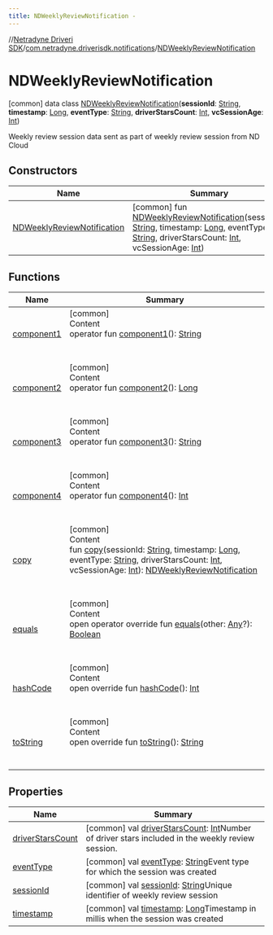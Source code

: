 ```yaml
---
title: NDWeeklyReviewNotification -
---
```

//[Netradyne Driveri SDK](../../index.md)/[com.netradyne.driverisdk.notifications](../index.md)/[NDWeeklyReviewNotification](index.md)



# NDWeeklyReviewNotification  
 [common] data class [NDWeeklyReviewNotification](index.md)(**sessionId**: [String](https://kotlinlang.org/api/latest/jvm/stdlib/kotlin/-string/index.html), **timestamp**: [Long](https://kotlinlang.org/api/latest/jvm/stdlib/kotlin/-long/index.html), **eventType**: [String](https://kotlinlang.org/api/latest/jvm/stdlib/kotlin/-string/index.html), **driverStarsCount**: [Int](https://kotlinlang.org/api/latest/jvm/stdlib/kotlin/-int/index.html), **vcSessionAge**: [Int](https://kotlinlang.org/api/latest/jvm/stdlib/kotlin/-int/index.html))

Weekly review session data sent as part of weekly review session from ND Cloud

   


## Constructors  
  
|  Name|  Summary| 
|---|---|
| <a name="com.netradyne.driverisdk.notifications/NDWeeklyReviewNotification/NDWeeklyReviewNotification/#kotlin.String#kotlin.Long#kotlin.String#kotlin.Int#kotlin.Int/PointingToDeclaration/"></a>[NDWeeklyReviewNotification](-n-d-weekly-review-notification.md)| <a name="com.netradyne.driverisdk.notifications/NDWeeklyReviewNotification/NDWeeklyReviewNotification/#kotlin.String#kotlin.Long#kotlin.String#kotlin.Int#kotlin.Int/PointingToDeclaration/"></a> [common] fun [NDWeeklyReviewNotification](-n-d-weekly-review-notification.md)(sessionId: [String](https://kotlinlang.org/api/latest/jvm/stdlib/kotlin/-string/index.html), timestamp: [Long](https://kotlinlang.org/api/latest/jvm/stdlib/kotlin/-long/index.html), eventType: [String](https://kotlinlang.org/api/latest/jvm/stdlib/kotlin/-string/index.html), driverStarsCount: [Int](https://kotlinlang.org/api/latest/jvm/stdlib/kotlin/-int/index.html), vcSessionAge: [Int](https://kotlinlang.org/api/latest/jvm/stdlib/kotlin/-int/index.html))   <br>


## Functions  
  
|  Name|  Summary| 
|---|---|
| <a name="com.netradyne.driverisdk.notifications/NDWeeklyReviewNotification/component1/#/PointingToDeclaration/"></a>[component1](component1.md)| <a name="com.netradyne.driverisdk.notifications/NDWeeklyReviewNotification/component1/#/PointingToDeclaration/"></a>[common]  <br>Content  <br>operator fun [component1](component1.md)(): [String](https://kotlinlang.org/api/latest/jvm/stdlib/kotlin/-string/index.html)  <br><br><br>
| <a name="com.netradyne.driverisdk.notifications/NDWeeklyReviewNotification/component2/#/PointingToDeclaration/"></a>[component2](component2.md)| <a name="com.netradyne.driverisdk.notifications/NDWeeklyReviewNotification/component2/#/PointingToDeclaration/"></a>[common]  <br>Content  <br>operator fun [component2](component2.md)(): [Long](https://kotlinlang.org/api/latest/jvm/stdlib/kotlin/-long/index.html)  <br><br><br>
| <a name="com.netradyne.driverisdk.notifications/NDWeeklyReviewNotification/component3/#/PointingToDeclaration/"></a>[component3](component3.md)| <a name="com.netradyne.driverisdk.notifications/NDWeeklyReviewNotification/component3/#/PointingToDeclaration/"></a>[common]  <br>Content  <br>operator fun [component3](component3.md)(): [String](https://kotlinlang.org/api/latest/jvm/stdlib/kotlin/-string/index.html)  <br><br><br>
| <a name="com.netradyne.driverisdk.notifications/NDWeeklyReviewNotification/component4/#/PointingToDeclaration/"></a>[component4](component4.md)| <a name="com.netradyne.driverisdk.notifications/NDWeeklyReviewNotification/component4/#/PointingToDeclaration/"></a>[common]  <br>Content  <br>operator fun [component4](component4.md)(): [Int](https://kotlinlang.org/api/latest/jvm/stdlib/kotlin/-int/index.html)  <br><br><br>
| <a name="com.netradyne.driverisdk.notifications/NDWeeklyReviewNotification/copy/#kotlin.String#kotlin.Long#kotlin.String#kotlin.Int#kotlin.Int/PointingToDeclaration/"></a>[copy](copy.md)| <a name="com.netradyne.driverisdk.notifications/NDWeeklyReviewNotification/copy/#kotlin.String#kotlin.Long#kotlin.String#kotlin.Int#kotlin.Int/PointingToDeclaration/"></a>[common]  <br>Content  <br>fun [copy](copy.md)(sessionId: [String](https://kotlinlang.org/api/latest/jvm/stdlib/kotlin/-string/index.html), timestamp: [Long](https://kotlinlang.org/api/latest/jvm/stdlib/kotlin/-long/index.html), eventType: [String](https://kotlinlang.org/api/latest/jvm/stdlib/kotlin/-string/index.html), driverStarsCount: [Int](https://kotlinlang.org/api/latest/jvm/stdlib/kotlin/-int/index.html), vcSessionAge: [Int](https://kotlinlang.org/api/latest/jvm/stdlib/kotlin/-int/index.html)): [NDWeeklyReviewNotification](index.md)  <br><br><br>
| <a name="kotlin/Any/equals/#kotlin.Any?/PointingToDeclaration/"></a>[equals](../../com.netradyne.driverisdk.video/-n-d-video-a-p-i/index.md#%5Bkotlin%2FAny%2Fequals%2F%23kotlin.Any%3F%2FPointingToDeclaration%2F%5D%2FFunctions%2F-1360578461)| <a name="kotlin/Any/equals/#kotlin.Any?/PointingToDeclaration/"></a>[common]  <br>Content  <br>open operator override fun [equals](../../com.netradyne.driverisdk.video/-n-d-video-a-p-i/index.md#%5Bkotlin%2FAny%2Fequals%2F%23kotlin.Any%3F%2FPointingToDeclaration%2F%5D%2FFunctions%2F-1360578461)(other: [Any](https://kotlinlang.org/api/latest/jvm/stdlib/kotlin/-any/index.html)?): [Boolean](https://kotlinlang.org/api/latest/jvm/stdlib/kotlin/-boolean/index.html)  <br><br><br>
| <a name="kotlin/Any/hashCode/#/PointingToDeclaration/"></a>[hashCode](../../com.netradyne.driverisdk.video/-n-d-video-a-p-i/index.md#%5Bkotlin%2FAny%2FhashCode%2F%23%2FPointingToDeclaration%2F%5D%2FFunctions%2F-1360578461)| <a name="kotlin/Any/hashCode/#/PointingToDeclaration/"></a>[common]  <br>Content  <br>open override fun [hashCode](../../com.netradyne.driverisdk.video/-n-d-video-a-p-i/index.md#%5Bkotlin%2FAny%2FhashCode%2F%23%2FPointingToDeclaration%2F%5D%2FFunctions%2F-1360578461)(): [Int](https://kotlinlang.org/api/latest/jvm/stdlib/kotlin/-int/index.html)  <br><br><br>
| <a name="kotlin/Any/toString/#/PointingToDeclaration/"></a>[toString](../../com.netradyne.driverisdk.video/-n-d-video-a-p-i/index.md#%5Bkotlin%2FAny%2FtoString%2F%23%2FPointingToDeclaration%2F%5D%2FFunctions%2F-1360578461)| <a name="kotlin/Any/toString/#/PointingToDeclaration/"></a>[common]  <br>Content  <br>open override fun [toString](../../com.netradyne.driverisdk.video/-n-d-video-a-p-i/index.md#%5Bkotlin%2FAny%2FtoString%2F%23%2FPointingToDeclaration%2F%5D%2FFunctions%2F-1360578461)(): [String](https://kotlinlang.org/api/latest/jvm/stdlib/kotlin/-string/index.html)  <br><br><br>


## Properties  
  
|  Name|  Summary| 
|---|---|
| <a name="com.netradyne.driverisdk.notifications/NDWeeklyReviewNotification/driverStarsCount/#/PointingToDeclaration/"></a>[driverStarsCount](driver-stars-count.md)| <a name="com.netradyne.driverisdk.notifications/NDWeeklyReviewNotification/driverStarsCount/#/PointingToDeclaration/"></a> [common] val [driverStarsCount](driver-stars-count.md): [Int](https://kotlinlang.org/api/latest/jvm/stdlib/kotlin/-int/index.html)Number of driver stars included in the weekly review session.   <br>
| <a name="com.netradyne.driverisdk.notifications/NDWeeklyReviewNotification/eventType/#/PointingToDeclaration/"></a>[eventType](event-type.md)| <a name="com.netradyne.driverisdk.notifications/NDWeeklyReviewNotification/eventType/#/PointingToDeclaration/"></a> [common] val [eventType](event-type.md): [String](https://kotlinlang.org/api/latest/jvm/stdlib/kotlin/-string/index.html)Event type for which the session was created   <br>
| <a name="com.netradyne.driverisdk.notifications/NDWeeklyReviewNotification/sessionId/#/PointingToDeclaration/"></a>[sessionId](session-id.md)| <a name="com.netradyne.driverisdk.notifications/NDWeeklyReviewNotification/sessionId/#/PointingToDeclaration/"></a> [common] val [sessionId](session-id.md): [String](https://kotlinlang.org/api/latest/jvm/stdlib/kotlin/-string/index.html)Unique identifier of weekly review session   <br>
| <a name="com.netradyne.driverisdk.notifications/NDWeeklyReviewNotification/timestamp/#/PointingToDeclaration/"></a>[timestamp](timestamp.md)| <a name="com.netradyne.driverisdk.notifications/NDWeeklyReviewNotification/timestamp/#/PointingToDeclaration/"></a> [common] val [timestamp](timestamp.md): [Long](https://kotlinlang.org/api/latest/jvm/stdlib/kotlin/-long/index.html)Timestamp in millis when the session was created   <br>

